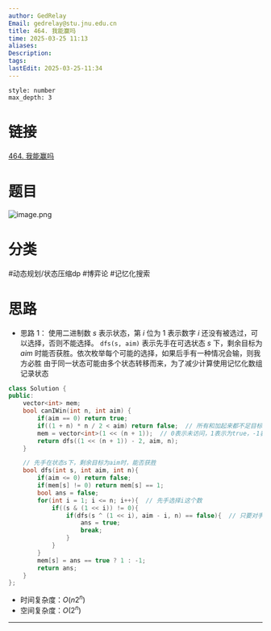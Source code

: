 ```yaml
---
author: GedRelay
Email: gedrelay@stu.jnu.edu.cn
title: 464. 我能赢吗
time: 2025-03-25 11:13
aliases: 
Description: 
tags: 
lastEdit: 2025-03-25-11:34
---
```


```toc
style: number
max_depth: 3
```

# 链接
[464. 我能赢吗](https://leetcode.cn/problems/can-i-win/) 

# 题目
![image.png](https://ged-pic-bed.oss-cn-guangzhou.aliyuncs.com/img/202503251113534.png)


# 分类
#动态规划/状态压缩dp #博弈论 #记忆化搜索 

# 思路
- 思路 1：
使用二进制数 ${s }$ 表示状态，第 ${i }$ 位为 ${1 }$ 表示数字 ${i }$ 还没有被选过，可以选择，否则不能选择。
`dfs(s, aim)` 表示先手在可选状态 ${s }$ 下，剩余目标为 ${aim }$ 时能否获胜。依次枚举每个可能的选择，如果后手有一种情况会输，则我方必胜
由于同一状态可能由多个状态转移而来，为了减少计算使用记忆化数组记录状态


```cpp
class Solution {
public:
    vector<int> mem;
    bool canIWin(int n, int aim) {
        if(aim == 0) return true;
        if((1 + n) * n / 2 < aim) return false;  // 所有和加起来都不足目标
        mem = vector<int>(1 << (n + 1));  // 0表示未访问，1表示为true，-1表示false
        return dfs((1 << (n + 1)) - 2, aim, n);
    }

    // 先手在状态s下，剩余目标为aim时，能否获胜
    bool dfs(int s, int aim, int n){
        if(aim <= 0) return false;
        if(mem[s] != 0) return mem[s] == 1;
        bool ans = false;
        for(int i = 1; i <= n; i++){  // 先手选择i这个数
            if((s & (1 << i)) != 0){
                if(dfs(s ^ (1 << i), aim - i, n) == false){  // 只要对手会输，则我方必胜
                    ans = true;
                    break;
                }
            }
        }
        mem[s] = ans == true ? 1 : -1;
        return ans;
    }
};
```


- 时间复杂度：${O\left( n2^{n}  \right)  }$ 
- 空间复杂度：${O\left( 2^{n}  \right)  }$ 


---

